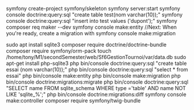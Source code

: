 
symfony create-project symfony/skeleton
symfony server:start
symfony console doctrine:query:sql "create table test(nom varchar(10));"
symfony console doctrine:query:sql "insert into test values ('dupont');"
symfony composer req maker --dev
symfony console make:entity
//Next: When you're ready, create a migration with symfony console make:migration

sudo apt install sqlite3
composer require doctrine/doctrine-bundle
composer require symfony/orm-pack
touch /home/tony/M1/secondSemester/web/Sf6GestionTournoi/var/data.db
sudo apt-get install php-sqlite3
php bin/console doctrine:query:sql "create table essai (nom varchar(10));"
php bin/console doctrine:query:sql "select * from essai"
php bin/console make:entity
php bin/console make:migration
php bin/console doctrine:migrations:migrate
php bin/console doctrine:query:sql "SELECT name FROM sqlite_schema WHERE type ='table' AND name NOT LIKE 'sqlite_%';"
php bin/console doctrine:migrations:diff
symfony console make:controller
composer require symfony/twig-bundle